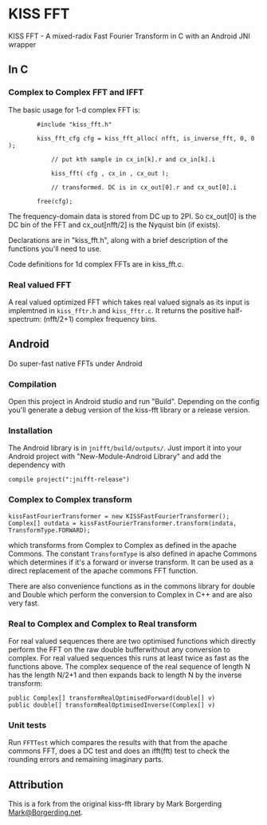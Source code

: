 # KISS FFT

KISS FFT - A mixed-radix Fast Fourier Transform in C with an Android
JNI wrapper

## In C

### Complex to Complex FFT and IFFT

The basic usage for 1-d complex FFT is:

```
        #include "kiss_fft.h"

        kiss_fft_cfg cfg = kiss_fft_alloc( nfft, is_inverse_fft, 0, 0 );

            // put kth sample in cx_in[k].r and cx_in[k].i
            
            kiss_fft( cfg , cx_in , cx_out );
            
            // transformed. DC is in cx_out[0].r and cx_out[0].i 
            
        free(cfg);
```

The frequency-domain data is stored from DC up to 2PI.
So cx_out[0] is the DC bin of the FFT and cx_out[nfft/2]
is the Nyquist bin (if exists).

Declarations are in "kiss_fft.h", along with a brief description of the 
functions you'll need to use.

Code definitions for 1d complex FFTs are in kiss_fft.c.

### Real valued FFT

A real valued optimized FFT which takes real valued signals as its input is implemtned in `kiss_fftr.h` and `kiss_fftr.c`. It returns the positive half-spectrum: (nfft/2+1) complex frequency bins.

## Android
Do super-fast native FFTs under Android

### Compilation
Open this project in Android studio and run "Build". Depending
on the config you'll generate a debug version of the kiss-fft
library or a release version.

### Installation
The Android library is in `jnifft/build/outputs/`.
Just import it into your Android project with "New-Module-Android Library" and add
the dependency with
```
compile project(":jnifft-release")
```

### Complex to Complex transform
```
kissFastFourierTransformer = new KISSFastFourierTransformer();
Complex[] outdata = kissFastFourierTransformer.transform(indata, TransformType.FORWARD);
```
which transforms from Complex to Complex as defined in the apache Commons.
The constant `TransformType` is also defined in apache Commons which determines
if it's a forward or inverse transform. It can be used as a direct
replacement of the apache commons FFT function.

There are also convenience functions as in the commons library for double and
Double which perform the conversion to Complex in C++ and are also very fast.

### Real to Complex and Complex to Real transform
For real valued sequences there are two optimised functions which
directly perform the FFT on the raw double bufferwithout any
conversion to complex. For real valued sequences this runs at least
twice as fast as the functions above. The complex sequence of the real sequence of length N has the length
N/2+1 and then expands back to length N by the inverse transform:
```
public Complex[] transformRealOptimisedForward(double[] v)
public double[] transformRealOptimisedInverse(Complex[] v)
```

### Unit tests
Run `FFTTest` which compares the results with that from the
apache commons FFT, does a DC test and does an ifft(fft) test to
check the rounding errors and remaining imaginary parts.


## Attribution
This is a fork from the original kiss-fft library by Mark Borgerding
<Mark@Borgerding.net>.
